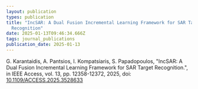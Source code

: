 ```yaml
---
layout: publication
types: publication
title: "IncSAR: A Dual Fusion Incremental Learning Framework for SAR Target
  Recognition"
date: 2025-01-13T09:46:34.666Z
tags: journal_publications
publication_date: 2025-01-13
---
```

G. Karantaidis, A. Pantsios, I. Kompatsiaris, S. Papadopoulos, "IncSAR: A Dual Fusion Incremental Learning Framework for SAR Target Recognition.", in IEEE Access, vol. 13, pp. 12358-12372, 2025, doi: [10.1109/ACCESS.2025.3528633](https://ieeexplore.ieee.org/document/10838563)